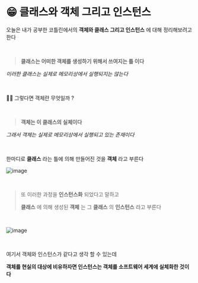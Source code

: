 # 😁 클래스와 객체 그리고 인스턴스


오늘은 내가 공부한 코틀린에서의  __객체와 클래스 그리고 인스턴스__ 에 대해 정리해보려고 한다

<br>

> __클래스는 어떠한 객체를 생성하기 위해서 쓰여지는 틀 이다__

 _이러한 클래스는 실제로 메모리상에서 실행되지는 않는다_

<br>

🤷‍♀️ 그렇다면 객체란 무엇일까 ?

<br>

> __객체는 이 클래스의 실체이다__

_그래서 객체는 실제로 메모리상에서 실행되고 있는 존재이다_

<br>

한마디로 **클래스** 라는 틀에 의해 만들어진 것을 **객체** 라고 부른다

![image](https://user-images.githubusercontent.com/81551906/157211640-2422d34c-75c4-4d9d-a1f8-2f771f73e795.png)

<br>

>또 이러한 과정을 **인스턴스화** 되었다고 말하고
>
>**클래스** 에 의해 생성된 **객체** 는 그 **클래스** 의 **인스턴스** 라고 부른다

<br>

![image](https://user-images.githubusercontent.com/81551906/157211796-19480b7e-1427-4b73-bc7e-8e586ed7ea7f.png)

<br>

여기서 객체와 인스턴스가 같다고 생각 할 수 있는데

__객체를 현실의 대상에 비유하자면 인스턴스는 객체를 소프트웨어 세계에 실체화한 것이다__
